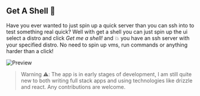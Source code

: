 ## Get A Shell 🐚

Have you ever wanted to just spin up a quick server than you can ssh into to test something real quick? Well with get a shell
you can just spin up the ui select a distro and click _Get me a shell!_ and 💥 you have an ssh server with your specified distro. No need to spin up vms, run commands or anything harder than a click!

![Preview](https://github.com/steveiliop56/getashell/blob/main/screenshots/app.png?raw=true)

> Warning ⚠️: The app is in early stages of development, I am still quite new to both writing full stack apps and using technologies like drizzle and react. Any contributions are welcome.
